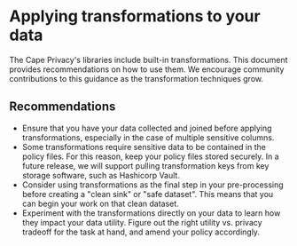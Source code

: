 # Applying transformations to your data

The Cape Privacy's libraries include built-in transformations. This document provides recommendations on how to use them. We encourage community contributions to this guidance as the transformation techniques grow.

## Recommendations

* Ensure that you have your data collected and joined before applying transformations, especially in the case of multiple sensitive columns.
* Some transformations require sensitive data to be contained in the policy files. For this reason, keep your policy files stored securely. In a future release, we will support pulling transformation keys from key storage software, such as Hashicorp Vault.
* Consider using transformations as the final step in your pre-processing before creating a "clean sink" or "safe dataset". This means that you can begin your work on that clean dataset. 
* Experiment with the transformations directly on your data to learn how they impact your data utility. Figure out the right utility vs. privacy tradeoff for the task at hand, and amend your policy accordingly.
